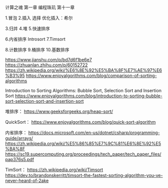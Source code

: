 计算之魂 第一章
编程珠玑 第十一章

1.冒泡
2.插入
选择 
优化插入：希尔
 
3.归并
4.堆
5.快速排序

6.内省排序 Introsort
7.Timsort

8.计数排序
9.桶排序
10.基数排序


https://www.jianshu.com/p/bd7d6f1be6e7
https://zhuanlan.zhihu.com/p/60152722
https://zh.wikipedia.org/wiki/%E6%8E%92%E5%BA%8F%E7%AE%97%E6%B3%95
https://www.enjoyalgorithms.com/blog/comparison-of-sorting-algorithms

Introduction to Sorting Algorithms: Bubble Sort, Selection Sort and Insertion Sort
https://www.enjoyalgorithms.com/blog/introduction-to-sorting-bubble-sort-selection-sort-and-insertion-sort


堆排序：
https://www.geeksforgeeks.org/heap-sort/

QuickSort：
https://www.enjoyalgorithms.com/blog/quick-sort-algorithm

内省排序：
https://docs.microsoft.com/en-us/dotnet/csharp/programming-guide/arrays/
https://zh.wikipedia.org/wiki/%E5%86%85%E7%9C%81%E6%8E%92%E5%BA%8F
https://sc19.supercomputing.org/proceedings/tech_paper/tech_paper_files/pap376s5.pdf

TimSort：
https://zh.wikipedia.org/wiki/Timsort
https://dev.to/brandonskerritt/timsort-the-fastest-sorting-algorithm-you-ve-never-heard-of-2ake
